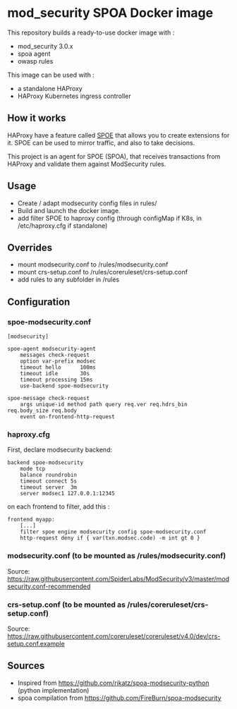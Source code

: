 mod_security SPOA Docker image
==============================

This repository builds a ready-to-use docker image with :
* mod_security 3.0.x
* spoa agent
* owasp rules


This image can be used with : 
- a standalone HAProxy
- HAProxy Kubernetes ingress controller


## How it works
HAProxy have a feature called [SPOE](https://www.haproxy.org/download/1.7/doc/SPOE.txt) 
that allows you to create extensions for it. SPOE can be used to mirror traffic,
and also to take decisions. 

This project is an agent for SPOE (SPOA), that receives transactions from HAProxy 
and validate them against ModSecurity rules.

## Usage
* Create / adapt modsecurity config files in rules/
* Build and launch the docker image.
* add filter SPOE to haproxy config (through configMap if K8s, in /etc/haproxy.cfg if standalone)


## Overrides
* mount modsecurity.conf to /rules/modsecurity.conf
* mount crs-setup.conf to /rules/coreruleset/crs-setup.conf
* add rules to any subfolder in /rules

## Configuration

### spoe-modsecurity.conf

```
[modsecurity]

spoe-agent modsecurity-agent
    messages check-request
    option var-prefix modsec
    timeout hello      100ms
    timeout idle       30s
    timeout processing 15ms
    use-backend spoe-modsecurity

spoe-message check-request
    args unique-id method path query req.ver req.hdrs_bin req.body_size req.body
    event on-frontend-http-request
```

### haproxy.cfg

First, declare modsecurity backend:
```
backend spoe-modsecurity
    mode tcp
    balance roundrobin
    timeout connect 5s
    timeout server  3m
    server modsec1 127.0.0.1:12345
```

on each frontend to filter, add this : 
```
frontend myapp:
    [...]
    filter spoe engine modsecurity config spoe-modsecurity.conf
    http-request deny if { var(txn.modsec.code) -m int gt 0 }
```

### modsecurity.conf (to be mounted as /rules/modsecurity.conf)
Source: https://raw.githubusercontent.com/SpiderLabs/ModSecurity/v3/master/modsecurity.conf-recommended

### crs-setup.conf (to be mounted as /rules/coreruleset/crs-setup.conf)
Source: https://raw.githubusercontent.com/coreruleset/coreruleset/v4.0/dev/crs-setup.conf.example


## Sources
* Inspired from https://github.com/rikatz/spoa-modsecurity-python (python implementation)
* spoa compilation from https://github.com/FireBurn/spoa-modsecurity